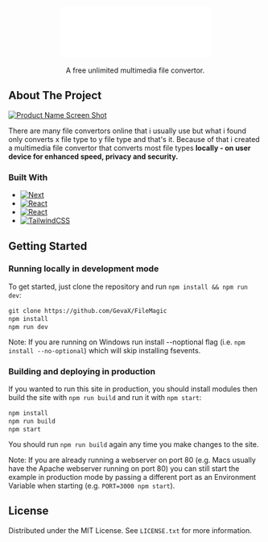 <a id="readme-top"></a>

<!-- PROJECT LOGO -->
<br />
<div align="center">
  <a href="https://github.com/GevaX/FileMagic">
    <img src="public/logoW.svg" alt="Logo" width="300" height="100">
  </a>
  <p align="center">
    A free unlimited multimedia file convertor.
    <br />
  </p>
</div>

<!-- ABOUT THE PROJECT -->
## About The Project

[![Product Name Screen Shot](https://placehold.co/1920x1080)](https://filemagic.vercel.app/)

There are many file convertors online that i usually use but what i found only converts x file type to y file type and that's it.
Because of that i created a multimedia file convertor that converts most file types **locally - on user device for enhanced speed, privacy and security.**

### Built With

* [![Next](https://img.shields.io/badge/next.js-000000?style=for-the-badge&logo=nextdotjs&logoColor=white)](https://nextjs.org/)
* [![React](https://img.shields.io/badge/React-20232A?style=for-the-badge&logo=react&logoColor=61DAFB)](https://reactjs.org/)
* [![React](https://img.shields.io/badge/vercel-%23000000.svg?style=for-the-badge&logo=vercel&logoColor=white)](https://vercel.com)
* [![TailwindCSS](https://img.shields.io/badge/tailwindcss-%2338B2AC.svg?style=for-the-badge&logo=tailwind-css&logoColor=white)](https://tailwindcss.com/)
<!-- GETTING STARTED -->
## Getting Started

### Running locally in development mode

To get started, just clone the repository and run `npm install && npm run dev`:

    git clone https://github.com/GevaX/FileMagic
    npm install
    npm run dev

Note: If you are running on Windows run install --noptional flag (i.e. `npm install --no-optional`) which will skip installing fsevents.

### Building and deploying in production

If you wanted to run this site in production, you should install modules then build the site with `npm run build` and run it with `npm start`:

    npm install
    npm run build
    npm start

You should run `npm run build` again any time you make changes to the site.

Note: If you are already running a webserver on port 80 (e.g. Macs usually have the Apache webserver running on port 80) you can still start the example in production mode by passing a different port as an Environment Variable when starting (e.g. `PORT=3000 npm start`).

<!-- LICENSE -->
## License

Distributed under the MIT License. See `LICENSE.txt` for more information.
